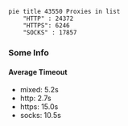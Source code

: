 
```mermaid
pie title 43550 Proxies in list
    "HTTP" : 24372
    "HTTPS": 6246
    "SOCKS" : 17857
```

### Some Info
#### Average Timeout

- mixed: 5.2s
- http: 2.7s
- https: 15.0s
- socks: 10.5s